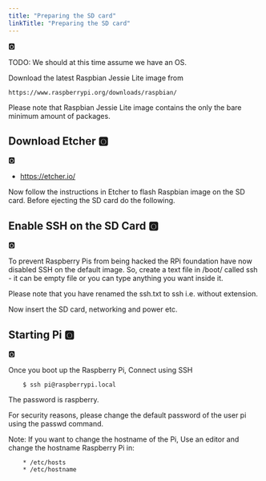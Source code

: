 ```yaml
---
title: "Preparing the SD card"
linkTitle: "Preparing the SD card"
---
```


:o2:

TODO: We should at this time assume we have an OS.

Download the latest Raspbian Jessie Lite image from

	https://www.raspberrypi.org/downloads/raspbian/


Please note that Raspbian Jessie Lite image contains the only the bare
minimum amount of packages.

## Download Etcher :o2:

:o2:

* <https://etcher.io/>

Now follow the instructions in Etcher to flash Raspbian image on the
SD card.  Before ejecting the SD card do the following.

## Enable SSH on the SD Card :o2:

:o2:

To prevent Raspberry Pis from being hacked the RPi foundation have now
disabled SSH on the default image. So, create a text file in /boot/
called ssh - it can be empty file or you can type anything you want
inside it.

Please note that you have renamed the ssh.txt to ssh i.e. without
extension.

Now insert the SD card, networking and power etc.

## Starting Pi :o2:

:o2:

Once you boot up the Raspberry Pi, Connect using SSH

		$ ssh pi@raspberrypi.local

The password is raspberry.

For security reasons, please change the default password of the user
pi using the passwd command.

Note: If you want to change the hostname of the Pi, Use an editor and
change the hostname Raspberry Pi in:

		* /etc/hosts
		* /etc/hostname
